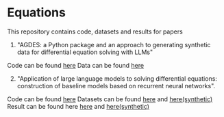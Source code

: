 # Equations

This repository contains code, datasets and results for papers 


1. "AGDES: a Python package and an approach to generating synthetic data for differential equation solving with LLMs"

Code can be found [here](https://github.com/hse-scila/equations/tree/main/generation)
Data can be found [here](https://github.com/hse-scila/equations/blob/main/generated_pairs_big.csv)


2. "Application of large language models to solving differential equations: construction of baseline models based on recurrent neural networks".

Code can be found [here](https://github.com/hse-scila/equations/tree/main/lightning_ray_example)
Datasets can be found [here](https://github.com/hse-scila/equations/blob/main/pairs_dataset.csv) and [here(synthetic)](https://github.com/hse-scila/equations/blob/main/generated_pairs.csv)
Result can be found here [here](https://github.com/hse-scila/equations/blob/main/encoder_decoder/results_BookDataset.csv) and [here(synthetic)](https://github.com/hse-scila/equations/blob/main/encoder_decoder/results_SyntheticDataset.csv)
